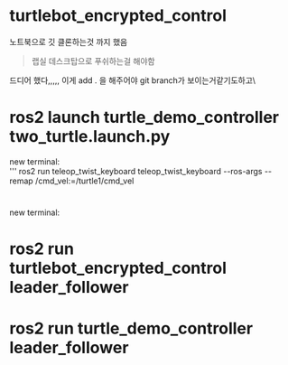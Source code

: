 # turtlebot_encrypted_control

노트북으로 깃 클론하는것 까지 했음
> 랩실 데스크탑으로 푸쉬하는걸 해야함

드디어 했다,,,,, 이게 add . 을 해주어야 git branch가 보이는거같기도하고\

# ros2 launch turtle_demo_controller two_turtle.launch.py

new terminal:\
'''
ros2 run teleop_twist_keyboard teleop_twist_keyboard --ros-args --remap /cmd_vel:=/turtle1/cmd_vel 

# 

new terminal:
# ros2 run turtlebot_encrypted_control leader_follower

# ros2 run turtle_demo_controller leader_follower
